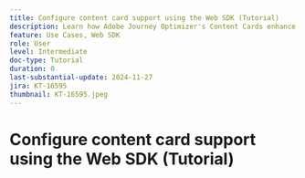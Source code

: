 ```yaml
---
title: Configure content card support using the Web SDK (Tutorial)
description: Learn how Adobe Journey Optimizer's Content Cards enhance engagement with personalized content, covering benefits, implementation, use cases, and tips.
feature: Use Cases, Web SDK
role: User
level: Intermediate
doc-type: Tutorial
duration: 0
last-substantial-update: 2024-11-27
jira: KT-16595
thumbnail: KT-16595.jpeg
---
```


# Configure content card support using the Web SDK (Tutorial)

